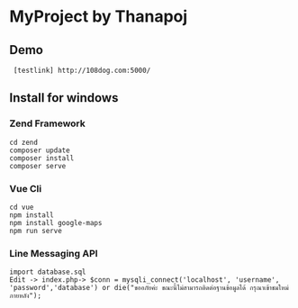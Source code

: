 # MyProject by Thanapoj

## Demo 
```
 [testlink] http://108dog.com:5000/
```

## Install for windows
### Zend Framework
```
cd zend
composer update
composer install
composer serve
```

### Vue Cli
```
cd vue
npm install
npm install google-maps
npm run serve
```

### Line Messaging API
```
import database.sql
Edit -> index.php-> $conn = mysqli_connect('localhost', 'username', 'password','database') or die("ขออภัยค่ะ ขณะนี้ไม่สามารถติดต่อฐานข้อมูลได้ กรุณาเข้าชมใหม่ภายหลัง");
```

